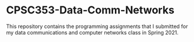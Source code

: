 # CPSC353-Data-Comm-Networks

This repository contains the programming assignments that I submitted for my data communications and computer networks class in Spring 2021.
